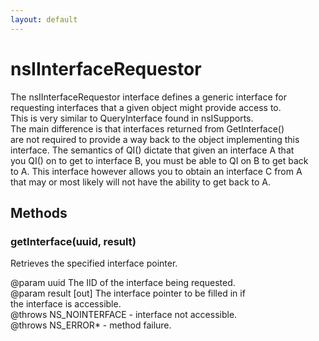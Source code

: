 ```yaml
---
layout: default
---
```


# nsIInterfaceRequestor #
  
The nsIInterfaceRequestor interface defines a generic interface for   
requesting interfaces that a given object might provide access to.  
This is very similar to QueryInterface found in nsISupports.    
The main difference is that interfaces returned from GetInterface()  
are not required to provide a way back to the object implementing this   
interface.  The semantics of QI() dictate that given an interface A that   
you QI() on to get to interface B, you must be able to QI on B to get back   
to A.  This interface however allows you to obtain an interface C from A   
that may or most likely will not have the ability to get back to A.   
  

## Methods ##

### getInterface(uuid, result) ###
  
Retrieves the specified interface pointer.  
  
@param uuid The IID of the interface being requested.  
@param result [out] The interface pointer to be filled in if  
              the interface is accessible.  
@throws NS_NOINTERFACE - interface not accessible.  
@throws NS_ERROR* - method failure.  
  
